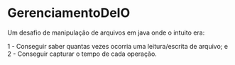 # GerenciamentoDeIO
 Um desafio de manipulação de arquivos em java onde o intuito era: 
 
 1 - Conseguir saber quantas vezes ocorria uma leitura/escrita de arquivo; e
 2 - Conseguir capturar o tempo de cada operação. 
